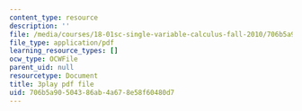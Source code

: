 ```yaml
---
content_type: resource
description: ''
file: /media/courses/18-01sc-single-variable-calculus-fall-2010/706b5a90504386ab4a678e58f60480d7_zcuYFf5R0NU.pdf
file_type: application/pdf
learning_resource_types: []
ocw_type: OCWFile
parent_uid: null
resourcetype: Document
title: 3play pdf file
uid: 706b5a90-5043-86ab-4a67-8e58f60480d7
---
```


